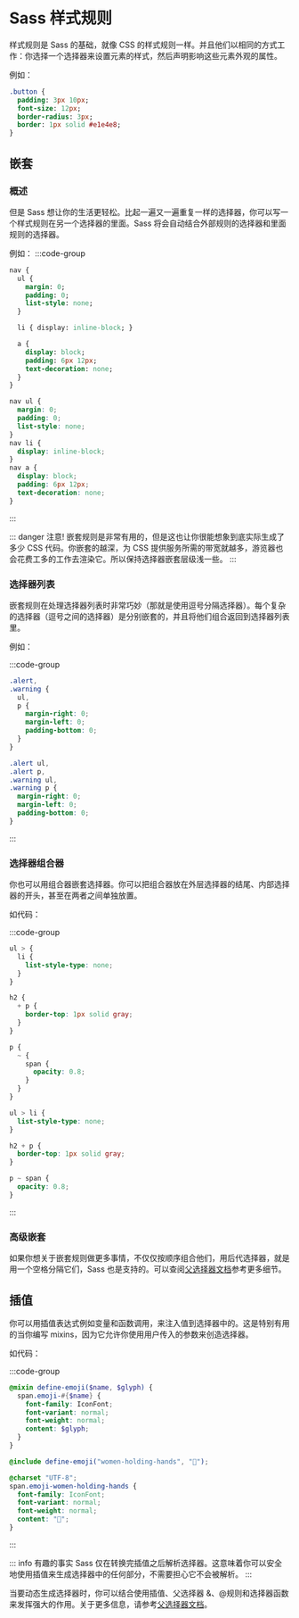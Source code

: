 # Sass 样式规则

样式规则是 Sass 的基础，就像 CSS 的样式规则一样。并且他们以相同的方式工作：你选择一个选择器来设置元素的样式，然后声明影响这些元素外观的属性。

例如：

```sass
.button {
  padding: 3px 10px;
  font-size: 12px;
  border-radius: 3px;
  border: 1px solid #e1e4e8;
}
```

## 嵌套

### 概述

但是 Sass 想让你的生活更轻松。比起一遍又一遍重复一样的选择器，你可以写一个样式规则在另一个选择器的里面。Sass 将会自动结合外部规则的选择器和里面规则的选择器。

例如：
:::code-group

```sass
nav {
  ul {
    margin: 0;
    padding: 0;
    list-style: none;
  }

  li { display: inline-block; }

  a {
    display: block;
    padding: 6px 12px;
    text-decoration: none;
  }
}
```

```css
nav ul {
  margin: 0;
  padding: 0;
  list-style: none;
}
nav li {
  display: inline-block;
}
nav a {
  display: block;
  padding: 6px 12px;
  text-decoration: none;
}
```

:::

::: danger 注意!
嵌套规则是非常有用的，但是这也让你很能想象到底实际生成了多少 CSS 代码。你嵌套的越深，为 CSS 提供服务所需的带宽就越多，游览器也会花费工多的工作去渲染它。所以保持选择器嵌套层级浅一些。
:::

### 选择器列表

嵌套规则在处理选择器列表时非常巧妙（那就是使用逗号分隔选择器）。每个复杂的选择器（逗号之间的选择器）是分别嵌套的，并且将他们组合返回到选择器列表里。

例如：

:::code-group

```scss
.alert,
.warning {
  ul,
  p {
    margin-right: 0;
    margin-left: 0;
    padding-bottom: 0;
  }
}
```

```css
.alert ul,
.alert p,
.warning ul,
.warning p {
  margin-right: 0;
  margin-left: 0;
  padding-bottom: 0;
}
```

:::

### 选择器组合器

你也可以用组合器嵌套选择器。你可以把组合器放在外层选择器的结尾、内部选择器的开头，甚至在两者之间单独放置。

如代码：

:::code-group

```scss
ul > {
  li {
    list-style-type: none;
  }
}

h2 {
  + p {
    border-top: 1px solid gray;
  }
}

p {
  ~ {
    span {
      opacity: 0.8;
    }
  }
}
```

```css
ul > li {
  list-style-type: none;
}

h2 + p {
  border-top: 1px solid gray;
}

p ~ span {
  opacity: 0.8;
}
```

:::

### 高级嵌套

如果你想关于嵌套规则做更多事情，不仅仅按顺序组合他们，用后代选择器，就是用一个空格分隔它们，Sass 也是支持的。可以查阅[父选择器文档](./parent-selector)参考更多细节。

## 插值

你可以用插值表达式例如变量和函数调用，来注入值到选择器中的。这是特别有用的当你编写 mixins，因为它允许你使用用户传入的参数来创造选择器。

如代码：

:::code-group

```scss
@mixin define-emoji($name, $glyph) {
  span.emoji-#{$name} {
    font-family: IconFont;
    font-variant: normal;
    font-weight: normal;
    content: $glyph;
  }
}

@include define-emoji("women-holding-hands", "👭");
```

```css
@charset "UTF-8";
span.emoji-women-holding-hands {
  font-family: IconFont;
  font-variant: normal;
  font-weight: normal;
  content: "👭";
}
```

:::

::: info 有趣的事实
Sass 仅在转换完插值之后解析选择器。这意味着你可以安全地使用插值来生成选择器中的任何部分，不需要担心它不会被解析。
:::

当要动态生成选择器时，你可以结合使用插值、父选择器 &、@规则和选择器函数来发挥强大的作用。关于更多信息，请参考[父选择器文档](./parent-selector)。
